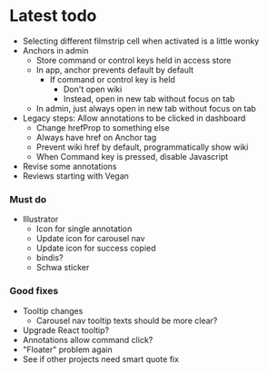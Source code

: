 # Latest todo
* Selecting different filmstrip cell when activated is a little wonky
* Anchors in admin
    * Store command or control keys held in access store
    * In app, anchor prevents default by default
        * If command or control key is held
            * Don't open wiki
            * Instead, open in new tab without focus on tab
    * In admin, just always open in new tab without focus on tab
* Legacy steps: Allow annotations to be clicked in dashboard
    * Change hrefProp to something else
    * Always have href on Anchor tag
    * Prevent wiki href by default, programmatically show wiki
    * When Command key is pressed, disable Javascript
* Revise some annotations
* Reviews starting with Vegan

### Must do
* Illustrator
    * Icon for single annotation
    * Update icon for carousel nav
    * Update icon for success copied
    * bindis?
    * Schwa sticker

### Good fixes
* Tooltip changes
    * Carousel nav tooltip texts should be more clear?
* Upgrade React tooltip?
* Annotations allow command click?
* "Floater" problem again
* See if other projects need smart quote fix